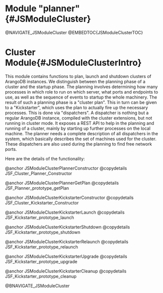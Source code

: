 Module "planner"{#JSModuleCluster}
==================================

@NAVIGATE_JSModuleCluster
@EMBEDTOC{JSModuleClusterTOC}

Cluster Module{#JSModuleClusterIntro}
=====================================

This module contains functions to plan, launch and shutdown clusters
of ArangoDB instances. We distinguish between the planning phase of
a cluster and the startup phase. The planning involves determining
how many processes in which role to run on which server, what ports and
endpoints to use, as well as the sequence of events to startup the whole
machinery. The result of such a planning phase is a "cluster plan". This
in turn can be given to a "Kickstarter", which uses the plan to actually
fire up the necessary processes. This is done via "dispatchers". A
dispatcher is nothing but a regular ArangoDB instance, compiled with the
cluster extensions, but not running in cluster mode. It exposes a REST
API to help in the planning and running of a cluster, mainly by
starting up further processes on the local machine. The planner needs
a complete description of all dispatchers in the system, which basically
describes the set of machines used for the cluster. These dispatchers
are also used during the planning to find free network ports.

Here are the details of the functionality:

@anchor JSModuleClusterPlannerConstructor
@copydetails JSF_Cluster_Planner_Constructor

@anchor JSModuleClusterPlannerGetPlan
@copydetails JSF_Planner_prototype_getPlan

@anchor JSModuleClusterKickstarterConstructor
@copydetails JSF_Cluster_Kickstarter_Constructor

@anchor JSModuleClusterKickstarterLaunch
@copydetails JSF_Kickstarter_prototype_launch

@anchor JSModuleClusterKickstarterShutdown
@copydetails JSF_Kickstarter_prototype_shutdown

@anchor JSModuleClusterKickstarterRelaunch
@copydetails JSF_Kickstarter_prototype_relaunch

@anchor JSModuleClusterKickstarterUpgrade
@copydetails JSF_Kickstarter_prototype_upgrade

@anchor JSModuleClusterKickstarterCleanup
@copydetails JSF_Kickstarter_prototype_cleanup

@BNAVIGATE_JSModuleCluster

